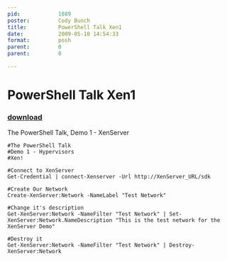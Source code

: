 ```yaml
---
pid:            1089
poster:         Cody Bunch
title:          PowerShell Talk Xen1
date:           2009-05-10 14:54:33
format:         posh
parent:         0
parent:         0

---
```


# PowerShell Talk Xen1

### [download](1089.ps1)

The PowerShell Talk, Demo 1 - XenServer

```posh
#The PowerShell Talk
#Demo 1 - Hypervisors
#Xen!

#Connect to XenServer
Get-Credential | connect-Xenserver -Url http://XenServer_URL/sdk

#Create Our Network
Create-XenServer:Network -NameLabel "Test Network"

#Change it's description
Get-XenServer:Network -NameFilter "Test Network" | Set-XenServer:Network.NameDescription "This is the test network for the XenServer Demo"

#Destroy it
Get-XenServer:Network -NameFilter "Test Network" | Destroy-XenServer:Network
```
